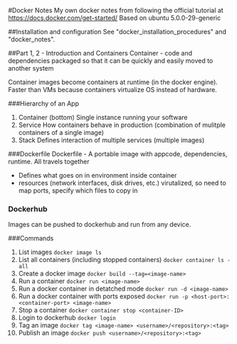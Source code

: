 #Docker Notes
My own docker notes from following the official tutorial at https://docs.docker.com/get-started/
Based on ubuntu 5.0.0-29-generic

##Installation and configuration
See "docker_installation_procedures" and "docker_notes".

##Part 1, 2 - Introduction and Containers
Container - code and dependencies packaged so that it can be quickly and easily moved to another system

Container images become containers at runtime (in the docker engine).
Faster than VMs because containers virtualize OS instead of hardware.

###Hierarchy of an App
1. Container (bottom)
  Single instance running your software
2. Service
  How containers behave in production (combination of mulitple containers of a single image)
3. Stack
  Defines interaction of multiple services (multiple images)

###Dockerfile
Dockerfile - A portable image with appcode, dependencies, runtime. All travels together
  * Defines what goes on in environment inside container
  * resources (network interfaces, disk drives, etc.) virutalized, so need to map ports, specify which files to copy in

### Dockerhub
Images can be pushed to dockerhub and run from any device.

###Commands
1. List images
`docker image ls`
2. List all containers (including stopped containers)
`docker container ls -all`
3. Create a docker image
`docker build --tag=<image-name>`
4. Run a container
`docker run <image-name>`
5. Run a docker container in detatched mode
`docker run -d <image-name>`
6. Run a docker container with ports exposed
`docker run -p <host-port>:<container-port> <image-name>`
7. Stop a container
`docker container stop <container-ID>`
8. Login to dockerhub
`docker login`
9. Tag an image
`docker tag <image-name> <username>/<repository>:<tag>`
10. Publish an image
`docker push <username>/<repository>:<tag>`
